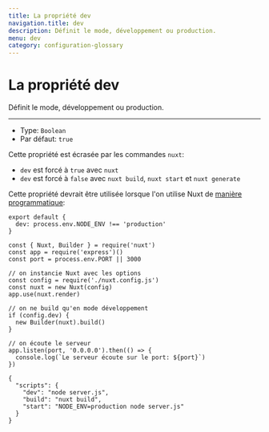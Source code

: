 ```yaml
---
title: La propriété dev
navigation.title: dev
description: Définit le mode, développement ou production.
menu: dev
category: configuration-glossary
---
```


# La propriété dev

Définit le mode, développement ou production.

---

- Type: `Boolean`
- Par défaut: `true`

Cette propriété est écrasée par les commandes `nuxt`:

- `dev` est forcé à `true` avec `nuxt`
- `dev` est forcé à `false` avec `nuxt build`, `nuxt start` et `nuxt generate`

Cette propriété devrait être utilisée lorsque l'on utilise Nuxt de [manière programmatique](/docs/internals-glossary/nuxt):

```js{}[nuxt.config.js]
export default {
  dev: process.env.NODE_ENV !== 'production'
}
```

```js{}[server.js]
const { Nuxt, Builder } = require('nuxt')
const app = require('express')()
const port = process.env.PORT || 3000

// on instancie Nuxt avec les options
const config = require('./nuxt.config.js')
const nuxt = new Nuxt(config)
app.use(nuxt.render)

// on ne build qu'en mode développement
if (config.dev) {
  new Builder(nuxt).build()
}

// on écoute le serveur
app.listen(port, '0.0.0.0').then(() => {
  console.log(`Le serveur écoute sur le port: ${port}`)
})
```

```json{}[package.json]
{
  "scripts": {
    "dev": "node server.js",
    "build": "nuxt build",
    "start": "NODE_ENV=production node server.js"
  }
}
```
